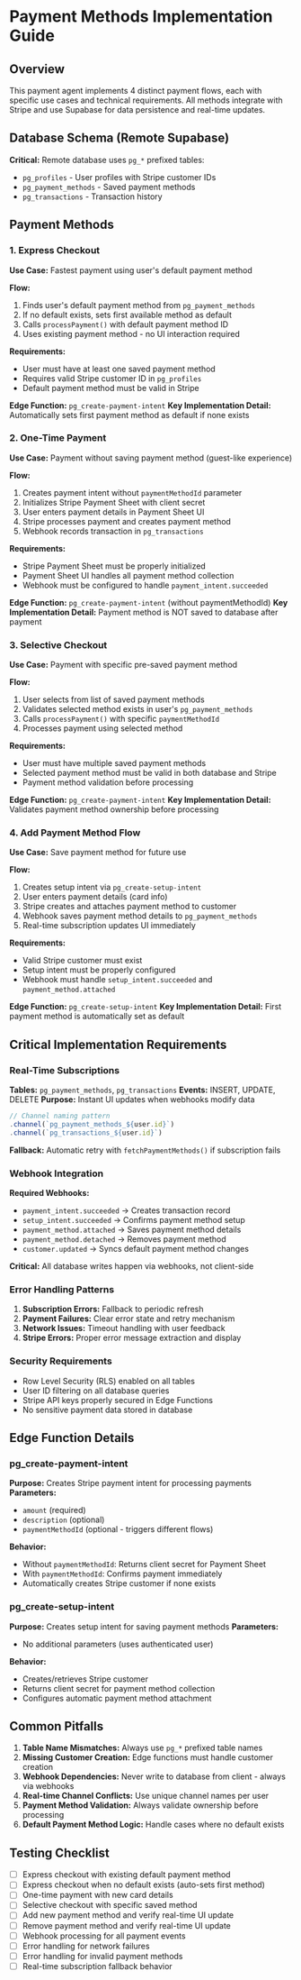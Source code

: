 # Payment Methods Implementation Guide

## Overview

This payment agent implements 4 distinct payment flows, each with specific use cases and technical requirements. All methods integrate with Stripe and use Supabase for data persistence and real-time updates.

## Database Schema (Remote Supabase)

**Critical:** Remote database uses `pg_*` prefixed tables:
- `pg_profiles` - User profiles with Stripe customer IDs
- `pg_payment_methods` - Saved payment methods
- `pg_transactions` - Transaction history

## Payment Methods

### 1. Express Checkout
**Use Case:** Fastest payment using user's default payment method

**Flow:**
1. Finds user's default payment method from `pg_payment_methods`
2. If no default exists, sets first available method as default
3. Calls `processPayment()` with default payment method ID
4. Uses existing payment method - no UI interaction required

**Requirements:**
- User must have at least one saved payment method
- Requires valid Stripe customer ID in `pg_profiles`
- Default payment method must be valid in Stripe

**Edge Function:** `pg_create-payment-intent`
**Key Implementation Detail:** Automatically sets first payment method as default if none exists

### 2. One-Time Payment
**Use Case:** Payment without saving payment method (guest-like experience)

**Flow:**
1. Creates payment intent without `paymentMethodId` parameter
2. Initializes Stripe Payment Sheet with client secret
3. User enters payment details in Payment Sheet UI
4. Stripe processes payment and creates payment method
5. Webhook records transaction in `pg_transactions`

**Requirements:**
- Stripe Payment Sheet must be properly initialized
- Payment Sheet UI handles all payment method collection
- Webhook must be configured to handle `payment_intent.succeeded`

**Edge Function:** `pg_create-payment-intent` (without paymentMethodId)
**Key Implementation Detail:** Payment method is NOT saved to database after payment

### 3. Selective Checkout
**Use Case:** Payment with specific pre-saved payment method

**Flow:**
1. User selects from list of saved payment methods
2. Validates selected method exists in user's `pg_payment_methods`
3. Calls `processPayment()` with specific `paymentMethodId`
4. Processes payment using selected method

**Requirements:**
- User must have multiple saved payment methods
- Selected payment method must be valid in both database and Stripe
- Payment method validation before processing

**Edge Function:** `pg_create-payment-intent`
**Key Implementation Detail:** Validates payment method ownership before processing

### 4. Add Payment Method Flow
**Use Case:** Save payment method for future use

**Flow:**
1. Creates setup intent via `pg_create-setup-intent`
2. User enters payment details (card info)
3. Stripe creates and attaches payment method to customer
4. Webhook saves payment method details to `pg_payment_methods`
5. Real-time subscription updates UI immediately

**Requirements:**
- Valid Stripe customer must exist
- Setup intent must be properly configured
- Webhook must handle `setup_intent.succeeded` and `payment_method.attached`

**Edge Function:** `pg_create-setup-intent`
**Key Implementation Detail:** First payment method is automatically set as default

## Critical Implementation Requirements

### Real-Time Subscriptions
**Tables:** `pg_payment_methods`, `pg_transactions`
**Events:** INSERT, UPDATE, DELETE
**Purpose:** Instant UI updates when webhooks modify data

```typescript
// Channel naming pattern
.channel(`pg_payment_methods_${user.id}`)
.channel(`pg_transactions_${user.id}`)
```

**Fallback:** Automatic retry with `fetchPaymentMethods()` if subscription fails

### Webhook Integration
**Required Webhooks:**
- `payment_intent.succeeded` → Creates transaction record
- `setup_intent.succeeded` → Confirms payment method setup
- `payment_method.attached` → Saves payment method details
- `payment_method.detached` → Removes payment method
- `customer.updated` → Syncs default payment method changes

**Critical:** All database writes happen via webhooks, not client-side

### Error Handling Patterns
1. **Subscription Errors:** Fallback to periodic refresh
2. **Payment Failures:** Clear error state and retry mechanism
3. **Network Issues:** Timeout handling with user feedback
4. **Stripe Errors:** Proper error message extraction and display

### Security Requirements
- Row Level Security (RLS) enabled on all tables
- User ID filtering on all database queries
- Stripe API keys properly secured in Edge Functions
- No sensitive payment data stored in database

## Edge Function Details

### pg_create-payment-intent
**Purpose:** Creates Stripe payment intent for processing payments
**Parameters:**
- `amount` (required)
- `description` (optional)
- `paymentMethodId` (optional - triggers different flows)

**Behavior:**
- Without `paymentMethodId`: Returns client secret for Payment Sheet
- With `paymentMethodId`: Confirms payment immediately
- Automatically creates Stripe customer if none exists

### pg_create-setup-intent
**Purpose:** Creates setup intent for saving payment methods
**Parameters:**
- No additional parameters (uses authenticated user)

**Behavior:**
- Creates/retrieves Stripe customer
- Returns client secret for payment method collection
- Configures automatic payment method attachment

## Common Pitfalls

1. **Table Name Mismatches:** Always use `pg_*` prefixed table names
2. **Missing Customer Creation:** Edge functions must handle customer creation
3. **Webhook Dependencies:** Never write to database from client - always via webhooks
4. **Real-time Channel Conflicts:** Use unique channel names per user
5. **Payment Method Validation:** Always validate ownership before processing
6. **Default Payment Method Logic:** Handle cases where no default exists

## Testing Checklist

- [ ] Express checkout with existing default payment method
- [ ] Express checkout when no default exists (auto-sets first method)
- [ ] One-time payment with new card details
- [ ] Selective checkout with specific saved method
- [ ] Add new payment method and verify real-time UI update
- [ ] Remove payment method and verify real-time UI update
- [ ] Webhook processing for all payment events
- [ ] Error handling for network failures
- [ ] Error handling for invalid payment methods
- [ ] Real-time subscription fallback behavior
